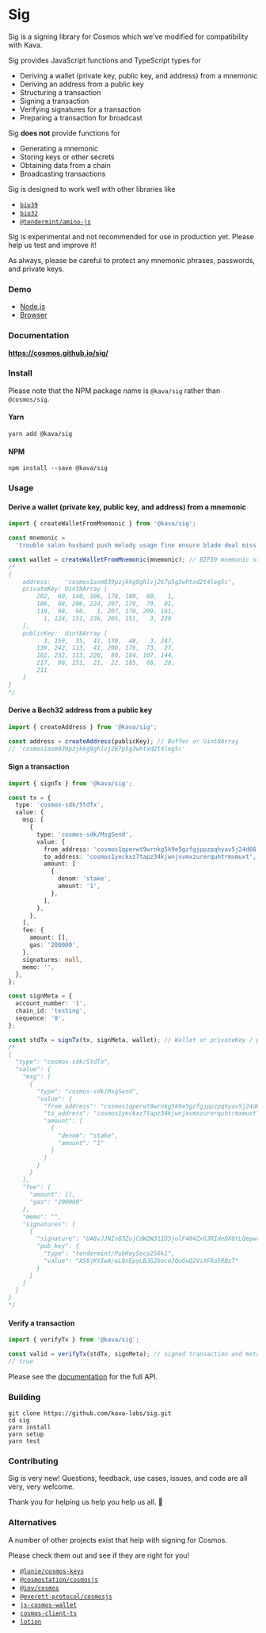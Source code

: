 # Sig

Sig is a signing library for Cosmos which we've modified for compatibility with Kava.

Sig provides JavaScript functions and TypeScript types for

- Deriving a wallet (private key, public key, and address) from a mnemonic
- Deriving an address from a public key
- Structuring a transaction
- Signing a transaction
- Verifying signatures for a transaction
- Preparing a transaction for broadcast

Sig **does not** provide functions for

- Generating a mnemonic
- Storing keys or other secrets
- Obtaining data from a chain
- Broadcasting transactions

Sig is designed to work well with other libraries like

- [`bip39`](https://github.com/bitcoinjs/bip39)
- [`bip32`](https://github.com/bitcoinjs/bip32)
- [`@tendermint/amino-js`](https://github.com/cosmos/amino-js)

Sig is experimental and not recommended for use in production yet. Please help us test and improve it!

As always, please be careful to protect any mnemonic phrases, passwords, and private keys.

### Demo

- [Node.js](https://repl.it/repls/DodgerblueAshamedTest)
- [Browser](https://jsfiddle.net/pbc6zkeh/)

### Documentation

**https://cosmos.github.io/sig/**

### Install

Please note that the NPM package name is `@kava/sig` rather than `@cosmos/sig`.

#### Yarn

```shell
yarn add @kava/sig
```

#### NPM

```shell
npm install --save @kava/sig
```

### Usage

#### Derive a wallet (private key, public key, and address) from a mnemonic

```typescript
import { createWalletFromMnemonic } from '@kava/sig';

const mnemonic =
  'trouble salon husband push melody usage fine ensure blade deal miss twin';

const wallet = createWalletFromMnemonic(mnemonic); // BIP39 mnemonic string
/*
{
    address:    'cosmos1asm039pzjkkg9ghlvj267p5g3whtxd2t4leg5c',
    privateKey: Uint8Array [
        202,  60, 140, 106, 178, 180,  60,   1,
        186,  68, 206, 224, 207, 179,  79,  81,
        119,  98,  98,   1, 207, 170, 209, 161,
          1, 124, 151, 236, 205, 151,   3, 229
    ],
    publicKey:  Uint8Array [
          3, 159,  35,  41, 130,  48,   3, 247,
        139, 242, 113,  41, 200, 176,  73,  27,
        102, 232, 113, 226,  80, 184, 107, 144,
        217,  88, 151,  21,  22, 185,  68,  28,
        211
    ]
}
*/
```

#### Derive a Bech32 address from a public key

```typescript
import { createAddress } from '@kava/sig';

const address = createAddress(publicKey); // Buffer or Uint8Array
// 'cosmos1asm039pzjkkg9ghlvj267p5g3whtxd2t4leg5c'
```

#### Sign a transaction

```typescript
import { signTx } from '@kava/sig';

const tx = {
  type: 'cosmos-sdk/StdTx',
  value: {
    msg: [
      {
        type: 'cosmos-sdk/MsgSend',
        value: {
          from_address: 'cosmos1qperwt9wrnkg5k9e5gzfgjppzpqhyav5j24d66',
          to_address: 'cosmos1yeckxz7tapz34kjwnjxvmxzurerquhtrmxmuxt',
          amount: [
            {
              denom: 'stake',
              amount: '1',
            },
          ],
        },
      },
    ],
    fee: {
      amount: [],
      gas: '200000',
    },
    signatures: null,
    memo: '',
  },
};

const signMeta = {
  account_number: '1',
  chain_id: 'testing',
  sequence: '0',
};

const stdTx = signTx(tx, signMeta, wallet); // Wallet or privateKey / publicKey pair; see example above
/*
{
  "type": "cosmos-sdk/StdTx",
  "value": {
    "msg": [
      {
        "type": "cosmos-sdk/MsgSend",
        "value": {
          "from_address": "cosmos1qperwt9wrnkg5k9e5gzfgjppzpqhyav5j24d66",
          "to_address": "cosmos1yeckxz7tapz34kjwnjxvmxzurerquhtrmxmuxt",
          "amount": [
            {
              "denom": "stake",
              "amount": "1"
            }
          ]
        }
      }
    ],
    "fee": {
      "amount": [],
      "gas": "200000"
    },
    "memo": "",
    "signatures": [
      {
        "signature": "UA8vJJNInQ3ZujCdW2W31ID5julF404Zx63RIdeDXOtLQepwrO6W1mu3NRtd4HAce8PnYC5qQcjQ7vZUnmQ05A==",
        "pub_key": {
          "type": "tendermint/PubKeySecp256k1",
          "value": "A58jKYIwA/eL8nEpyLBJG2boceJQuGuQ2ViXFRa5RBzT"
        }
      }
    ]
  }
}
*/
```

#### Verify a transaction

```typescript
import { verifyTx } from '@kava/sig';

const valid = verifyTx(stdTx, signMeta); // signed transaction and metadata; see example above
// true
```

Please see the [documentation](https://cosmos.github.io/sig/) for the full API.

### Building

```shell
git clone https://github.com/kava-labs/sig.git
cd sig
yarn install
yarn setup
yarn test
```

### Contributing

Sig is very new! Questions, feedback, use cases, issues, and code are all very, very welcome.

Thank you for helping us help you help us all. 🎁

### Alternatives

A number of other projects exist that help with signing for Cosmos.

Please check them out and see if they are right for you!

- [`@lunie/cosmos-keys`](https://github.com/luniehq/cosmos-keys)
- [`@cosmostation/cosmosjs`](https://github.com/cosmostation/cosmosjs)
- [`@iov/cosmos`](https://github.com/iov-one/iov-core/tree/1220-cosmos-codec/packages/iov-cosmos)
- [`@everett-protocol/cosmosjs`](https://github.com/everett-protocol/cosmosjs)
- [`js-cosmos-wallet`](https://github.com/okwme/js-cosmos-wallet)
- [`cosmos-client-ts`](https://github.com/lcnem/cosmos-client-ts)
- [`lotion`](https://github.com/nomic-io/lotion)
